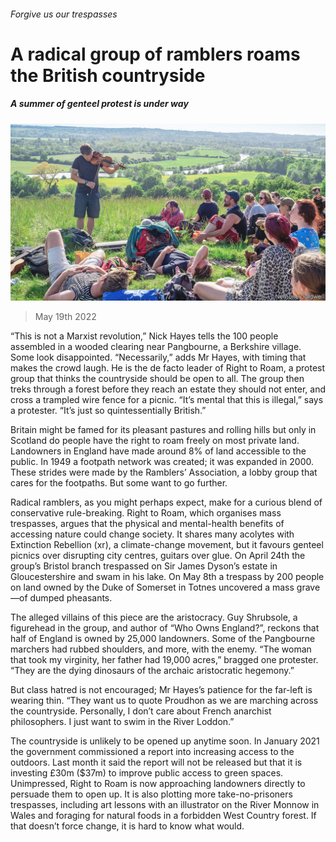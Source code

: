 ###### Forgive us our trespasses

# A radical group of ramblers roams the British countryside 

##### A summer of genteel protest is under way 

![image](images/20220521_BRP003.jpg) 

> May 19th 2022 

“This is not a Marxist revolution,” Nick Hayes tells the 100 people assembled in a wooded clearing near Pangbourne, a Berkshire village. Some look disappointed. “Necessarily,” adds Mr Hayes, with timing that makes the crowd laugh. He is the de facto leader of Right to Roam, a protest group that thinks the countryside should be open to all. The group then treks through a forest before they reach an estate they should not enter, and cross a trampled wire fence for a picnic. “It’s mental that this is illegal,” says a protester. “It’s just so quintessentially British.” 

Britain might be famed for its pleasant pastures and rolling hills but only in Scotland do people have the right to roam freely on most private land. Landowners in England have made around 8% of land accessible to the public. In 1949 a footpath network was created; it was expanded in 2000. These strides were made by the Ramblers’ Association, a lobby group that cares for the footpaths. But some want to go further. 

Radical ramblers, as you might perhaps expect, make for a curious blend of conservative rule-breaking. Right to Roam, which organises mass trespasses, argues that the physical and mental-health benefits of accessing nature could change society. It shares many acolytes with Extinction Rebellion (xr), a climate-change movement, but it favours genteel picnics over disrupting city centres, guitars over glue. On April 24th the group’s Bristol branch trespassed on Sir James Dyson’s estate in Gloucestershire and swam in his lake. On May 8th a trespass by 200 people on land owned by the Duke of Somerset in Totnes uncovered a mass grave—of dumped pheasants. 

The alleged villains of this piece are the aristocracy. Guy Shrubsole, a figurehead in the group, and author of “Who Owns England?”, reckons that half of England is owned by 25,000 landowners. Some of the Pangbourne marchers had rubbed shoulders, and more, with the enemy. “The woman that took my virginity, her father had 19,000 acres,” bragged one protester. “They are the dying dinosaurs of the archaic aristocratic hegemony.”

But class hatred is not encouraged; Mr Hayes’s patience for the far-left is wearing thin. “They want us to quote Proudhon as we are marching across the countryside. Personally, I don’t care about French anarchist philosophers. I just want to swim in the River Loddon.” 

The countryside is unlikely to be opened up anytime soon. In January 2021 the government commissioned a report into increasing access to the outdoors. Last month it said the report will not be released but that it is investing £30m ($37m) to improve public access to green spaces. Unimpressed, Right to Roam is now approaching landowners directly to persuade them to open up. It is also plotting more take-no-prisoners trespasses, including art lessons with an illustrator on the River Monnow in Wales and foraging for natural foods in a forbidden West Country forest. If that doesn’t force change, it is hard to know what would.


